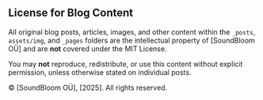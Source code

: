 ## License for Blog Content

All original blog posts, articles, images, and other content within the `_posts`, `assets/img`, and `_pages` folders are the intellectual property of [SoundBloom OÜ] and are **not** covered under the MIT License.

You may **not** reproduce, redistribute, or use this content without explicit permission, unless otherwise stated on individual posts.

© [SoundBloom OÜ], [2025]. All rights reserved.
